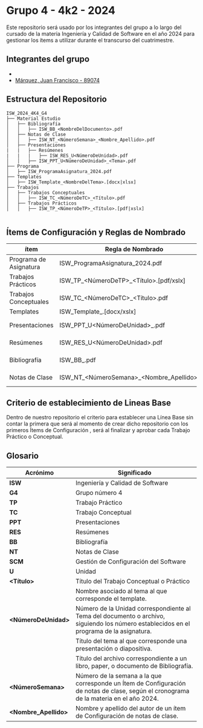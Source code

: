 # Grupo 4 - 4k2 - 2024

Este repositorio será usado por los integrantes del grupo a lo largo del cursado de la materia Ingeniería y Calidad de Software en el año 2024 para gestionar los ítems a utilizar durante el transcurso del cuatrimestre.




## Integrantes del grupo


- 
- [Márquez, Juan Francisco - 89074](https://github.com/juanfmarquez)




## Estructura del Repositorio



```
ISW_2024_4K4_G4
├── Material Estudio
│   ├── Bibliografía
│   │   ├── ISW_BB_<NombreDelDocumento>.pdf
│   ├── Notas de Clase
│   │   ├── ISW_NT_<NúmeroSemana>_<Nombre_Apellido>.pdf
│   ├── Presentaciones
|   |   ├── Resúmenes
|   |   |   ├── ISW_RES_U<NúmeroDeUnidad>.pdf
│   │   ├── ISW_PPT_U<NúmeroDeUnidad>_<Tema>.pdf
├── Programa
│   ├── ISW_ProgramaAsignatura_2024.pdf  
├── Templates
│   ├── ISW_Template_<NombreDelTema>.[docx|xlsx]
├── Trabajos
│   ├── Trabajos Conceptuales
│   │   ├── ISW_TC_<NúmeroDeTC>_<Título>.pdf
│   ├── Trabajos Prácticos
│   │   ├── ISW_TP_<NúmeroDeTP>_<Título>.[pdf|xslx]


```



## Ítems de Configuración y Reglas de Nombrado

| ítem                | Regla de Nombrado                       | Ubicación |
| ------------------- | ---------------------------------------- | ------------- |
| Programa de Asignatura | ISW_ProgramaAsignatura_2024.pdf          | ISW_2024_4K2_G4\Programa\    |
| Trabajos Prácticos | ISW_TP_<NúmeroDeTP>_<Título>.[pdf/xslx]                | ISW_2024_4K2_G4\Trabajos\Trabajos Prácticos\    |
| Trabajos Conceptuales | ISW_TC_<NúmeroDeTC>_<Título>.pdf              | ISW_2024_4K2_G4\Trabajos\Trabajos Conceptuales\    |
| Templates           | ISW_Template_<NombreDelTema>.[docx/xslx] | ISW_2024_4K2_G4\Templates\    |
| Presentaciones      | ISW_PPT_U<NúmeroDeUnidad>_<Tema>.pdf | ISW_2024_4K2_G4\Material Estudio\Presentaciones\    |
| Resúmenes           | ISW_RES_U<NúmeroDeUnidad>.pdf         | ISW_2024_4K2_G4\Material Estudio\Resúmenes\    |
| Bibliografía        | ISW_BB_<NombreDelDocumento>.pdf       | ISW_2024_4K2_G4\Material Estudio\Bibliografía\    |
| Notas de Clase      | ISW_NT_<NúmeroSemana>_<Nombre_Apellido>.pdf | ISW_2024_4K2_G4\Material Estudio\Notas de Clase\ |




## Criterio de establecimiento de Lineas Base

Dentro de nuestro repositorio el criterio para establecer una Línea Base sin contar la primera que será al momento de crear dicho repositorio con los primeros Ítems de Configuración , será al finalizar y aprobar cada Trabajo Práctico o Conceptual.



## Glosario

| Acrónimo                | Significado                       
| ------------------- | ---------------------------------------- |
| **ISW** | Ingeniería y Calidad de Software |
| **G4** | Grupo número 4 |
| **TP** | Trabajo Práctico |
| **TC** | Trabajo Conceptual | 
| **PPT** | Presentaciones | 
| **RES** | Resúmenes | 
| **BB** | Bibliografía | 
| **NT** | Notas de Clase | 
| **SCM** | Gestión de Configuración del Software | 
| **U** | Unidad | 
| **<Título>** | Título del Trabajo Conceptual o Práctico | 
| **<NombreDelTema>** | Nombre asociado al tema al que corresponde el template. | 
| **<NúmeroDeUnidad>** | Número de la Unidad correspondiente al Tema del documento o archivo, siguiendo los número establecidos en el programa de la asignatura. |
| **<Tema>** | Título del tema al que corresponde una presentación o diapositiva. | 
| **<NombreDelDocumento>** | Título del archivo correspondiente a un libro, paper, o documento de Bibliografía. | 
| **<NúmeroSemana>** | Número de la semana a la que corresponde un Ítem de Configuración de notas de clase, según el cronograma de la materia en el año 2024. |
| **<Nombre_Apellido>** | Nombre y apellido del autor de un ítem de Configuración de notas de clase. |

